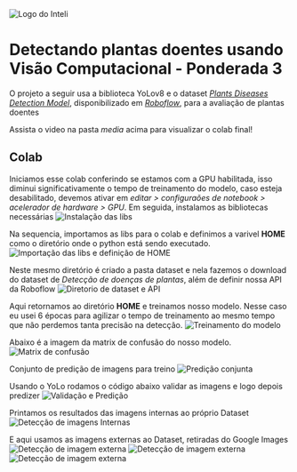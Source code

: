 <img src="../assets/logo-inteli.png" alt="Logo do Inteli"/>

# Detectando plantas doentes usando Visão Computacional - Ponderada 3 

O projeto a seguir usa a biblioteca YoLov8 e o dataset [_Plants Diseases Detection Model_](https://universe.roboflow.com/final-year-project-zorqg/plants-diseases-detection-model/dataset/8), disponibilizado em [_Roboflow_](roboflow.com), para a avaliação de plantas doentes

Assista o video na pasta _media_ acima para visualizar o colab final!

## Colab
Iniciamos esse colab conferindo se estamos com a GPU habilitada, isso diminui significativamente o tempo de treinamento do modelo, caso esteja desabilitado, devemos ativar em _editar > configuraões de notebook > acelerador de hardware > GPU_.
Em seguida, instalamos as bibliotecas necessárias
![Instalação das libs](/media/vid-lib.png)

Na sequencia, importamos as libs para o colab e definimos a varivel **HOME** como o diretório onde o python está sendo executado.
![Importação das libs e definição de HOME](/media/import-home.png)

Neste mesmo diretório é criado a pasta dataset e nela fazemos o download do dataset de _Detecção de doenças de plantas_, além de definir nossa API da Roboflow
![Diretorio de dataset e API](/media/dirData-rfApi.png)

Aqui retornamos ao diretório **HOME** e treinamos nosso modelo. Nesse caso eu usei 6 épocas para agilizar o tempo de treinamento ao mesmo tempo que não perdemos tanta precisão na detecção.
![Treinamento do modelo](/media/modelTraining.png)

Abaixo é a imagem da matrix de confusão do nosso modelo.
![Matrix de confusão](/media/confMatrix.png)

Conjunto de predição de imagens para treino
![Predição conjunta](/media/batchPred.png)

Usando o YoLo rodamos o código abaixo validar as imagens e logo depois predizer
![Validação e Predição](/media/valid-predict.png)

Printamos os resultados das imagens internas ao próprio Dataset
![Detecção de imagens Internas](/media/detectInter.png)

E aqui usamos as imagens externas ao Dataset, retiradas do Google Images
![Detecção de imagem externa](/media/detectExt1.png)
![Detecção de imagem externa](/media/detectExt2.png)
![Detecção de imagem externa](/media/detectExt3.png)
